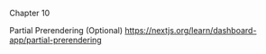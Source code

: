 Chapter 10

Partial Prerendering (Optional)
https://nextjs.org/learn/dashboard-app/partial-prerendering